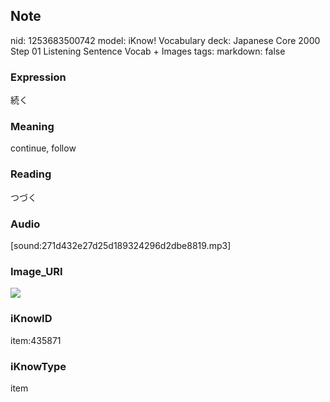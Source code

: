 ## Note
nid: 1253683500742
model: iKnow! Vocabulary
deck: Japanese Core 2000 Step 01 Listening Sentence Vocab + Images
tags: 
markdown: false

### Expression
続く

### Meaning
continue, follow

### Reading
つづく

### Audio
[sound:271d432e27d25d189324296d2dbe8819.mp3]

### Image_URI
<!DOCTYPE html>
<title></title>
<img src="be0191d4644012e6d052ee4ecee3ef4e.jpg">



### iKnowID
item:435871

### iKnowType
item

